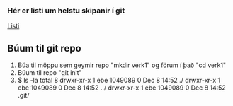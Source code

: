 ### Hér er listi um helstu skipanir í git

[Listi](https://git-scm.com/docs)

## Búum til git repo
1. Búa til möppu sem geymir repo "mkdir verk1" og förum í það "cd verk1"
2. Búum til repo "git init"
1. $ ls -la
total 8
drwxr-xr-x 1 ebe 1049089 0 Dec  8 14:52 ./
drwxr-xr-x 1 ebe 1049089 0 Dec  8 14:52 ../
drwxr-xr-x 1 ebe 1049089 0 Dec  8 14:52 .git/

